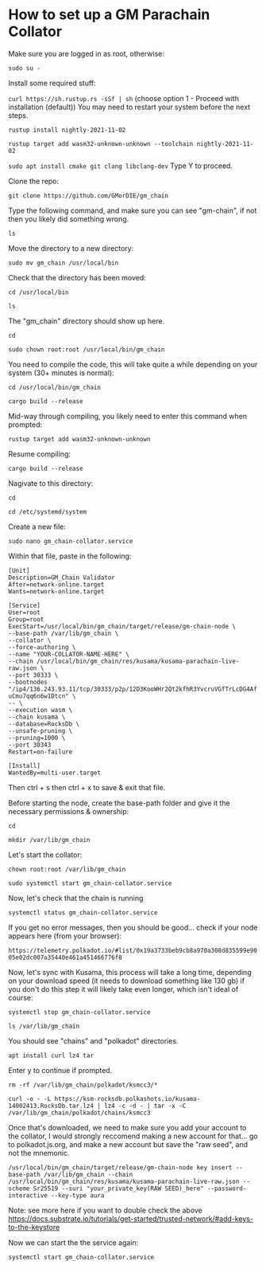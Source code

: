 # How to set up a GM Parachain Collator

Make sure you are logged in as root, otherwise:

``sudo su -``

Install some required stuff:

``curl https://sh.rustup.rs -sSf | sh`` 
(choose option 1 - Proceed with installation (default))
You may need to restart your system before the next steps.

 ``rustup install nightly-2021-11-02``

 ``rustup target add wasm32-unknown-unknown --toolchain nightly-2021-11-02``

 ``sudo apt install cmake git clang libclang-dev``
Type Y to proceed.

 Clone the repo:

 ``git clone https://github.com/GMorDIE/gm_chain``

 Type the following command, and make sure you can see "gm-chain", if not then you likely did something wrong.
 
  ``ls``

 Move the directory to a new directory:

 ``sudo mv gm_chain /usr/local/bin``

 Check that the directory has been moved:

 ``cd /usr/local/bin``

 ``ls``

 The "gm_chain" directory should show up here.

 ``cd``

 ``sudo chown root:root /usr/local/bin/gm_chain``

 You need to compile the code, this will take quite a while depending on your system (30+ minutes is normal):

 ``cd /usr/local/bin/gm_chain``

 ``cargo build --release``

Mid-way through compiling, you likely need to enter this command when prompted:

``rustup target add wasm32-unknown-unknown``

Resume compiling:

``cargo build --release``

Nagivate to this directory:

``cd``

``cd /etc/systemd/system``

Create a new file:

``sudo nano gm_chain-collator.service``

Within that file, paste in the following:

``[Unit]``<br/>
``Description=GM_Chain Validator``<br/>
``After=network-online.target``<br/>
``Wants=network-online.target``<br/>

``[Service]``<br/>
``User=root``<br/>
``Group=root``<br/>
``ExecStart=/usr/local/bin/gm_chain/target/release/gm-chain-node \``<br/>
``--base-path /var/lib/gm_chain \``<br/>
``--collator \``<br/>
``--force-authoring \``<br/>
``--name "YOUR-COLLATOR-NAME-HERE" \``<br/>
``--chain /usr/local/bin/gm_chain/res/kusama/kusama-parachain-live-raw.json \``<br/>
``--port 30333 \``<br/>
``--bootnodes "/ip4/136.243.93.11/tcp/30333/p2p/12D3KooWHr2Qt2kfhR3YvcruVGfTrLcDG4AfuCmu7qq6n6w1Dtcn" \``<br/>
``-- \``<br/>
``--execution wasm \``<br/>
``--chain kusama \``<br/>
``--database=RocksDb \``<br/>
``--unsafe-pruning \``<br/>
``--pruning=1000 \``<br/>
``--port 30343``<br/>
``Restart=on-failure``<br/>

``[Install]``<br/>
``WantedBy=multi-user.target``

Then ctrl + s then ctrl + x to save & exit that file.

Before starting the node, create the base-path folder and give it the necessary permissions & ownership:

``cd``

``mkdir /var/lib/gm_chain``

Let's start the collator:

``chown root:root /var/lib/gm_chain``

``sudo systemctl start gm_chain-collator.service``

Now, let's check that the chain is running

``systemctl status gm_chain-collator.service``

If you get no error messages, then you should be good... check if your node appears here (from your browser):

``https://telemetry.polkadot.io/#list/0x19a3733beb9cb8a970a308d835599e9005e02dc007a35440e461a451466776f8``

Now, let's sync with Kusama, this process will take a long time, depending on your download speed (it needs to download something like 130 gb) if you don't do this step it will likely take even longer, which isn't ideal of course:

``systemctl stop gm_chain-collator.service``

``ls /var/lib/gm_chain``

You should see "chains" and "polkadot" directories. 

``apt install curl lz4 tar``

Enter y to continue if prompted.

``rm -rf /var/lib/gm_chain/polkadot/ksmcc3/*``

``curl -o - -L https://ksm-rocksdb.polkashots.io/kusama-14002413.RocksDb.tar.lz4 | lz4 -c -d - | tar -x -C /var/lib/gm_chain/polkadot/chains/ksmcc3``

Once that's downloaded, we need to make sure you add your account to the collator, I would strongly reccomend making a new account for that... go to polkadot.js.org, and make a new account but save the "raw seed", and not the mnemonic.

``/usr/local/bin/gm_chain/target/release/gm-chain-node key insert --base-path /var/lib/gm_chain --chain /usr/local/bin/gm_chain/res/kusama/kusama-parachain-live-raw.json --scheme Sr25519 --suri "your_private_key(RAW SEED)_here" --password-interactive --key-type aura``

Note: see more here if you want to double check the above https://docs.substrate.io/tutorials/get-started/trusted-network/#add-keys-to-the-keystore

Now we can start the the service again:

``systemctl start gm_chain-collator.service``
